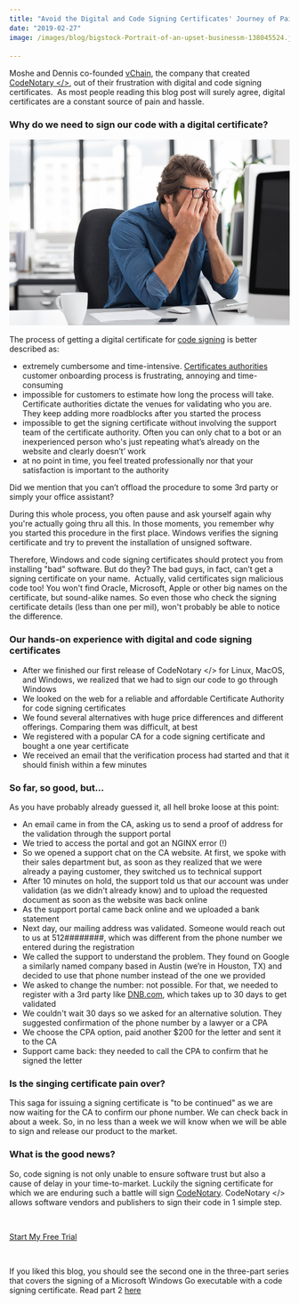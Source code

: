 ```yaml
---
title: "Avoid the Digital and Code Signing Certificates' Journey of Pain"
date: "2019-02-27"
image: /images/blog/bigstock-Portrait-of-an-upset-businessm-138045524.jpg

---
```


Moshe and Dennis co-founded [vChain](https://www.vchain.us/company/?utm_source=codenotary&utm_medium=blog&utm_campaign=avoid.the.digital.certificates.journey.of.pain), the company that created [CodeNotary </>](https://codenotary.io/), out of their frustration with digital and code signing certificates.  As most people reading this blog post will surely agree, digital certificates are a constant source of pain and hassle.

### Why do we need to sign our code with a digital certificate?

![Stress](/images/blog/bigstock-Portrait-of-an-upset-businessm-138045524.jpg)

The process of getting a digital certificate for [code signing](https://en.wikipedia.org/wiki/Code_signing) is better described as:

- extremely cumbersome and time-intensive. [Certificates authorities](https://en.wikipedia.org/wiki/Certificate_authority) customer onboarding process is frustrating, annoying and time-consuming
- impossible for customers to estimate how long the process will take. Certificate authorities dictate the venues for validating who you are. They keep adding more roadblocks after you started the process
- impossible to get the signing certificate without involving the support team of the certificate authority. Often you can only chat to a bot or an inexperienced person who's just repeating what’s already on the website and clearly doesn’t’ work
- at no point in time, you feel treated professionally nor that your satisfaction is important to the authority

Did we mention that you can’t offload the procedure to some 3rd party or simply your office assistant?

During this whole process, you often pause and ask yourself again why you're actually going thru all this. In those moments, you remember why you started this procedure in the first place. Windows verifies the signing certificate and try to prevent the installation of unsigned software.

Therefore, Windows and code signing certificates should protect you from installing "bad" software. But do they? The bad guys, in fact, can’t get a signing certificate on your name.  Actually, valid certificates sign malicious code too! You won't find Oracle, Microsoft, Apple or other big names on the certificate, but sound-alike names. So even those who check the signing certificate details (less than one per mil), won't probably be able to notice the difference.

### Our hands-on experience with digital and code signing certificates

- After we finished our first release of CodeNotary </> for Linux, MacOS, and Windows, we realized that we had to sign our code to go through Windows
- We looked on the web for a reliable and affordable Certificate Authority for code signing certificates
- We found several alternatives with huge price differences and different offerings. Comparing them was difficult, at best
- We registered with a popular CA for a code signing certificate and bought a one year certificate
- We received an email that the verification process had started and that it should finish within a few minutes

### So far, so good, but...

As you have probably already guessed it, all hell broke loose at this point:

- An email came in from the CA, asking us to send a proof of address for the validation through the support portal
- We tried to access the portal and got an NGINX error (!)
- So we opened a support chat on the CA website. At first, we spoke with their sales department but, as soon as they realized that we were already a paying customer, they switched us to technical support
- After 10 minutes on hold, the support told us that our account was under validation (as we didn't already know) and to upload the requested document as soon as the website was back online
- As the support portal came back online and we uploaded a bank statement
- Next day, our mailing address was validated. Someone would reach out to us at 512########, which was different from the phone number we entered during the registration
- We called the support to understand the problem. They found on Google a similarly named company based in Austin (we’re in Houston, TX) and decided to use that phone number instead of the one we provided
- We asked to change the number: not possible. For that, we needed to register with a 3rd party like [DNB.com](http://www,dnb.com), which takes up to 30 days to get validated
- We couldn't wait 30 days so we asked for an alternative solution. They suggested confirmation of the phone number by a lawyer or a CPA
- We choose the CPA option, paid another $200 for the letter and sent it to the CA
- Support came back: they needed to call the CPA to confirm that he signed the letter

### Is the singing certificate pain over?

This saga for issuing a signing certificate is "to be continued" as we are now waiting for the CA to confirm our phone number. We can check back in about a week. So, in no less than a week we will know when we will be able to sign and release our product to the market.

### What is the good news?

So, code signing is not only unable to ensure software trust but also a cause of delay in your time-to-market. Luckily the signing certificate for which we are enduring such a battle will sign [CodeNotary](https://www.codenotary.io/). CodeNotary </> allows software vendors and publishers to sign their code in 1 simple step.

 

[Start My Free Trial](https://dashboard.codenotary.io/auth/signup)

 

If you liked this blog, you should see the second one in the three-part series that covers the signing of a Microsoft Windows Go executable with a code signing certificate. Read part 2 [here](https://www.codenotary.io/the-code-signing-certificates-journey-of-pain-the-saga-continues/)
